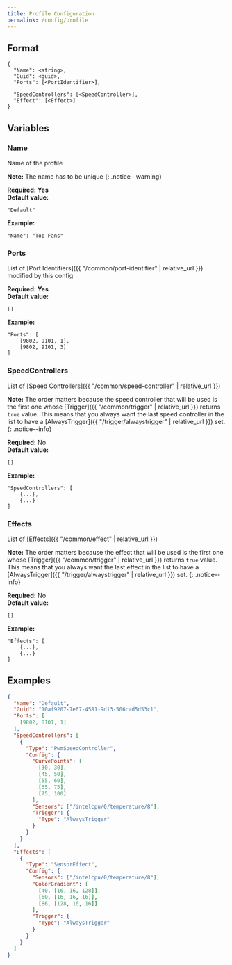 ```yaml
---
title: Profile Configuration
permalink: /config/profile
---
```


## Format

~~~
{
  "Name": <string>,
  "Guid": <guid>,
  "Ports": [<PortIdentifier>],

  "SpeedControllers": [<SpeedController>],
  "Effect": [<Effect>]
}
~~~

## Variables

### Name
<div class="variable-block" markdown="block">

Name of the profile

**Note:** The name has to be unique
{: .notice--warning}

**Required:** **Yes**<br>
**Default value:**
~~~
"Default"
~~~
**Example:**
~~~
"Name": "Top Fans"
~~~

</div>

### Ports
<div class="variable-block" markdown="block">

List of [Port Identifiers]({{ "/common/port-identifier" | relative_url }}) modified by this config

**Required:** **Yes**<br>
**Default value:**
~~~
[]
~~~
**Example:**
~~~
"Ports": [
    [9802, 9101, 1],
    [9802, 9101, 3]
]
~~~

</div>

### SpeedControllers
<div class="variable-block" markdown="block">

List of [Speed Controllers]({{ "/common/speed-controller" | relative_url }})

**Note:** The order matters because the speed controller that will be used is the first one whose [Trigger]({{ "/common/trigger" | relative_url }}) returns `true` value. This means that you always want the last speed controller in the list to have a [AlwaysTrigger]({{ "/trigger/alwaystrigger" | relative_url }}) set.
{: .notice--info}

**Required:** No<br>
**Default value:**
~~~
[]
~~~
**Example:**
~~~
"SpeedControllers": [
    {...},
    {...}
]
~~~

</div>

### Effects
<div class="variable-block" markdown="block">

List of [Effects]({{ "/common/effect" | relative_url }})

**Note:** The order matters because the effect that will be used is the first one whose [Trigger]({{ "/common/trigger" | relative_url }}) returns `true` value. This means that you always want the last effect in the list to have a [AlwaysTrigger]({{ "/trigger/alwaystrigger" | relative_url }}) set.
{: .notice--info}

**Required:** No<br>
**Default value:**
~~~
[]
~~~
**Example:**
~~~
"Effects": [
    {...},
    {...}
]
~~~

</div>

## Examples
~~~ json
{
  "Name": "Default",
  "Guid": "10af9207-7e67-4581-9d13-506cad5d53c1",
  "Ports": [
    [9802, 8101, 1]
  ],
  "SpeedControllers": [
    {
      "Type": "PwmSpeedController", 
      "Config": {
        "CurvePoints": [
          [30, 30],
          [45, 50],
          [55, 60],
          [65, 75],
          [75, 100]
        ],
        "Sensors": ["/intelcpu/0/temperature/8"],
        "Trigger": {
          "Type": "AlwaysTrigger"
        }
      }
    }
  ],
  "Effects": [
    {
      "Type": "SensorEffect",
      "Config": {
        "Sensors": ["/intelcpu/0/temperature/8"],
        "ColorGradient": [
          [40, [16, 16, 128]],
          [60, [16, 16, 16]],
          [86, [128, 16, 16]]
        ],
        "Trigger": {
          "Type": "AlwaysTrigger"
        }
      }
    }
  ]
}
~~~